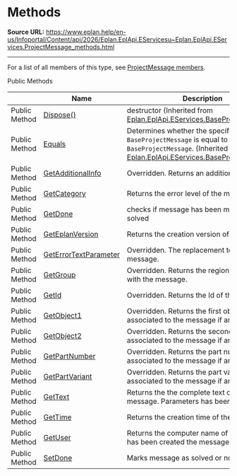 # Methods

**Source URL:** https://www.eplan.help/en-us/Infoportal/Content/api/2026/Eplan.EplApi.EServicesu~Eplan.EplApi.EServices.ProjectMessage_methods.html

---

For a list of all members of this type, see [ProjectMessage members](Eplan.EplApi.EServicesu~Eplan.EplApi.EServices.ProjectMessage_members.html).

Public Methods

|  | Name | Description |
| --- | --- | --- |
| Public Method | [Dispose()](Eplan.EplApi.EServicesu~Eplan.EplApi.EServices.BaseProjectMessage~Dispose().html) | destructor (Inherited from [Eplan.EplApi.EServices.BaseProjectMessage](Eplan.EplApi.EServicesu~Eplan.EplApi.EServices.BaseProjectMessage.html)) |
| Public Method | [Equals](Eplan.EplApi.EServicesu~Eplan.EplApi.EServices.BaseProjectMessage~Equals.html) | Determines whether the specified `BaseProjectMessage` is equal to the current `BaseProjectMessage`. (Inherited from [Eplan.EplApi.EServices.BaseProjectMessage](Eplan.EplApi.EServicesu~Eplan.EplApi.EServices.BaseProjectMessage.html)) |
| Public Method | [GetAdditionalInfo](Eplan.EplApi.EServicesu~Eplan.EplApi.EServices.ProjectMessage~GetAdditionalInfo.html) | Overridden. Returns an additional text if any |
| Public Method | [GetCategory](Eplan.EplApi.EServicesu~Eplan.EplApi.EServices.ProjectMessage~GetCategory.html) | Returns the error level of the message. |
| Public Method | [GetDone](Eplan.EplApi.EServicesu~Eplan.EplApi.EServices.ProjectMessage~GetDone.html) | checks if message has been marked as solved |
| Public Method | [GetEplanVersion](Eplan.EplApi.EServicesu~Eplan.EplApi.EServices.ProjectMessage~GetEplanVersion.html) | Returns the creation version of the message |
| Public Method | [GetErrorTextParameter](Eplan.EplApi.EServicesu~Eplan.EplApi.EServices.ProjectMessage~GetErrorTextParameter.html) | Overridden. The replacement text for this message. |
| Public Method | [GetGroup](Eplan.EplApi.EServicesu~Eplan.EplApi.EServices.ProjectMessage~GetGroup.html) | Overridden. Returns the region associated with the message. |
| Public Method | [GetId](Eplan.EplApi.EServicesu~Eplan.EplApi.EServices.ProjectMessage~GetId.html) | Overridden. Returns the Id of the message. |
| Public Method | [GetObject1](Eplan.EplApi.EServicesu~Eplan.EplApi.EServices.ProjectMessage~GetObject1.html) | Overridden. Returns the first object associated to the message if any |
| Public Method | [GetObject2](Eplan.EplApi.EServicesu~Eplan.EplApi.EServices.ProjectMessage~GetObject2.html) | Overridden. Returns the second object associated to the message if any |
| Public Method | [GetPartNumber](Eplan.EplApi.EServicesu~Eplan.EplApi.EServices.ProjectMessage~GetPartNumber.html) | Overridden. Returns the part number associated to the message if any. |
| Public Method | [GetPartVariant](Eplan.EplApi.EServicesu~Eplan.EplApi.EServices.ProjectMessage~GetPartVariant.html) | Overridden. Returns the part variant associated to the message if any. |
| Public Method | [GetText](Eplan.EplApi.EServicesu~Eplan.EplApi.EServices.ProjectMessage~GetText.html) | Returns the the complete text of the message. Parameters has been substituted. |
| Public Method | [GetTime](Eplan.EplApi.EServicesu~Eplan.EplApi.EServices.ProjectMessage~GetTime.html) | Returns the creation time of the message |
| Public Method | [GetUser](Eplan.EplApi.EServicesu~Eplan.EplApi.EServices.ProjectMessage~GetUser.html) | Returns the computer name of the user, who has been created the message |
| Public Method | [SetDone](Eplan.EplApi.EServicesu~Eplan.EplApi.EServices.ProjectMessage~SetDone.html) | Marks message as solved or not. |


